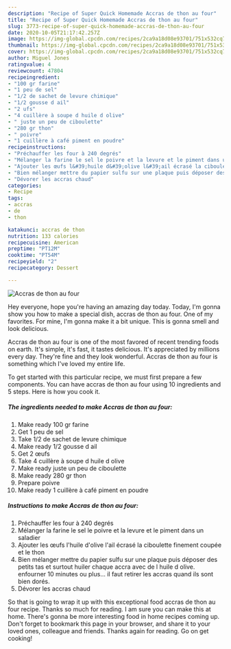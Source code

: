 ```yaml
---
description: "Recipe of Super Quick Homemade Accras de thon au four"
title: "Recipe of Super Quick Homemade Accras de thon au four"
slug: 3773-recipe-of-super-quick-homemade-accras-de-thon-au-four
date: 2020-10-05T21:17:42.257Z
image: https://img-global.cpcdn.com/recipes/2ca9a18d08e93701/751x532cq70/accras-de-thon-au-four-photo-principale-de-la-recette.jpg
thumbnail: https://img-global.cpcdn.com/recipes/2ca9a18d08e93701/751x532cq70/accras-de-thon-au-four-photo-principale-de-la-recette.jpg
cover: https://img-global.cpcdn.com/recipes/2ca9a18d08e93701/751x532cq70/accras-de-thon-au-four-photo-principale-de-la-recette.jpg
author: Miguel Jones
ratingvalue: 4
reviewcount: 47804
recipeingredient:
- "100 gr farine"
- "1 peu de sel"
- "1/2 de sachet de levure chimique"
- "1/2 gousse d ail"
- "2 ufs"
- "4 cuillère à soupe d huile d olive"
- " juste un peu de ciboulette"
- "280 gr thon"
- " poivre"
- "1 cuillère à café piment en poudre"
recipeinstructions:
- "Préchauffer les four à 240 degrés"
- "Mélanger la farine le sel le poivre et la levure et le piment dans un saladier"
- "Ajouter les œufs l&#39;huile d&#39;olive l&#39;ail écrasé la ciboulette finement coupée et le thon"
- "Bien mélanger mettre du papier sulfu sur une plaque puis déposer des petits tas et surtout huiler chaque accra avec de l huile d olive. enfourner 10 minutes ou plus... il faut retirer les accras quand ils sont bien dorés."
- "Dévorer les accras chaud"
categories:
- Recipe
tags:
- accras
- de
- thon

katakunci: accras de thon 
nutrition: 133 calories
recipecuisine: American
preptime: "PT12M"
cooktime: "PT54M"
recipeyield: "2"
recipecategory: Dessert

---
```



![Accras de thon au four](https://img-global.cpcdn.com/recipes/2ca9a18d08e93701/751x532cq70/accras-de-thon-au-four-photo-principale-de-la-recette.jpg)

Hey everyone, hope you're having an amazing day today. Today, I'm gonna show you how to make a special dish, accras de thon au four. One of my favorites. For mine, I'm gonna make it a bit unique. This is gonna smell and look delicious.

Accras de thon au four is one of the most favored of recent trending foods on earth. It's simple, it's fast, it tastes delicious. It's appreciated by millions every day. They're fine and they look wonderful. Accras de thon au four is something which I've loved my entire life.




To get started with this particular recipe, we must first prepare a few components. You can have accras de thon au four using 10 ingredients and 5 steps. Here is how you cook it.

<!--inarticleads1-->

##### The ingredients needed to make Accras de thon au four:

1. Make ready 100 gr farine
1. Get 1 peu de sel
1. Take 1/2 de sachet de levure chimique
1. Make ready 1/2 gousse d ail
1. Get 2 œufs
1. Take 4 cuillère à soupe d huile d olive
1. Make ready  juste un peu de ciboulette
1. Make ready 280 gr thon
1. Prepare  poivre
1. Make ready 1 cuillère à café piment en poudre




<!--inarticleads2-->

##### Instructions to make Accras de thon au four:

1. Préchauffer les four à 240 degrés
1. Mélanger la farine le sel le poivre et la levure et le piment dans un saladier
1. Ajouter les œufs l&#39;huile d&#39;olive l&#39;ail écrasé la ciboulette finement coupée et le thon
1. Bien mélanger mettre du papier sulfu sur une plaque puis déposer des petits tas et surtout huiler chaque accra avec de l huile d olive. enfourner 10 minutes ou plus... il faut retirer les accras quand ils sont bien dorés.
1. Dévorer les accras chaud




So that is going to wrap it up with this exceptional food accras de thon au four recipe. Thanks so much for reading. I am sure you can make this at home. There's gonna be more interesting food in home recipes coming up. Don't forget to bookmark this page in your browser, and share it to your loved ones, colleague and friends. Thanks again for reading. Go on get cooking!
